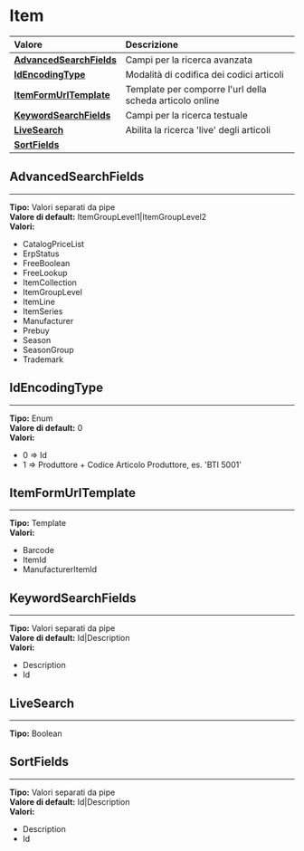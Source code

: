 # Item

| Valore| Descrizione |
| :--- | :--- |
| [**AdvancedSearchFields**](item.md#advancedsearchfields) | Campi per la ricerca avanzata |
| [**IdEncodingType**](item.md#idencodingtype) | Modalità di codifica dei codici articoli |
| [**ItemFormUrlTemplate**](item.md#itemformurltemplate) | Template per comporre l'url della scheda articolo online |
| [**KeywordSearchFields**](item.md#keywordsearchfields) | Campi per la ricerca testuale |
| [**LiveSearch**](item.md#livesearch) | Abilita la ricerca 'live' degli articoli |
| [**SortFields**](item.md#sortfields) |  |

## AdvancedSearchFields 
-----
**Tipo:** Valori separati da pipe	 
**Valore di default:** ItemGroupLevel1&#124;ItemGroupLevel2	 
**Valori:**

* CatalogPriceList
* ErpStatus
* FreeBoolean
* FreeLookup
* ItemCollection
* ItemGroupLevel
* ItemLine
* ItemSeries
* Manufacturer
* Prebuy
* Season
* SeasonGroup
* Trademark

## IdEncodingType 
-----
**Tipo:** Enum	 
**Valore di default:** 0	 
**Valori:**

* 0 => Id
* 1 => Produttore + Codice Articolo Produttore, es. 'BTI 5001'

## ItemFormUrlTemplate 
-----
**Tipo:** Template	 
**Valori:**

* Barcode
* ItemId
* ManufacturerItemId

## KeywordSearchFields 
-----
**Tipo:** Valori separati da pipe	 
**Valore di default:** Id&#124;Description	 
**Valori:**

* Description
* Id

## LiveSearch 
-----
**Tipo:** Boolean	 

## SortFields 
-----
**Tipo:** Valori separati da pipe	 
**Valore di default:** Id&#124;Description	 
**Valori:**

* Description
* Id




